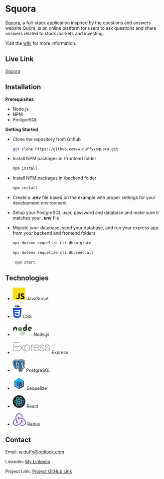 # Squora

[Squora](https://squora.herokuapp.com/), a full-stack application inspired by the questions and answers website Quora, is an online platform for users to ask questions and share answers related to stock markets and investing.

Visit the [wiki](https://github.com/w-duffy/squora/wiki/Feature-List) for more information.

## Live Link
[Squora](https://squora.herokuapp.com/)

## Installation
**Prerequisites**
 - Node.js
 - NPM
 - PostgreSQL

**Getting Started**


- Clone the repository from Github
   ```bash
   git clone https://github.com/w-duffy/squora.git
   ```
- Install NPM packages in /frontend folder
   ```bash
   npm install
   ```
- Install NPM packages in /backend folder
   ```bash
   npm install
   ```
- Create a **.env** file based on the example with proper settings for your
   development environment

- Setup your PostgreSQL user, password and database and make sure it matches your **.env** file

- Migrate your database, seed your database, and run your express app from your backend and frontend folders

   ```bash
   npx dotenv sequelize-cli db:migrate
   ```

   ```bash
   npx dotenv sequelize-cli db:seed:all

   ```

   ```bash
    npm start
   ```


## Technologies


- <img src="./images/jslogo.png" height=40 alt="JavaScript"> JavaScript
- <img src="./images/css3.png" height=40 alt="CSS"> CSS

- <img src="./images/nodejs.png" height=40 alt="Node.js"> Node.js
- <img src="./images/express.png" height=40 alt="Express"> Express
- <img src="./images/postgres.png" height=40 alt="PostgreSQL"> PostgreSQL
- <img src="./images/sequelize.png" height=40 alt="Sequelize"> Sequelize
- <img src="./images/reactJS.png" alt="React" height="40"> React
- <img src="./images/redux.png" alt="Redux" height="40"> Redux



## Contact

Email: w.duffy@outlook.com

Linkedin: [My Linkedin](https://www.linkedin.com/in/will-duffy-a46a7a8a/)

Project Link: [Project GitHub Link](https://github.com/w-duffy/squora)
